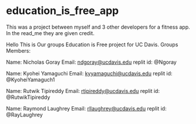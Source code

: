 # education_is_free_app
This was a project between myself and 3 other developers for a fitness app. In the read_me they are given credit.

Hello This is Our groups Education is Free project for UC Davis. Groups Members:

Name: Nicholas Goray Email: ndgoray@ucdavis.edu replit id: @Ngoray

Name: Kyohei Yamaguchi Email: kyyamaguchi@ucdavis.edu replit id: @KyoheiYamaguch1

Name: Rutwik Tipireddy Email: rtipireddy@ucdavis.edu replit id: @RutwikTipireddy

Name: Raymond Laughrey Email: rllaughrey@ucdavis.edu replit id: @RayLaughrey
